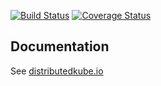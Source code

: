 [![Build Status](https://travis-ci.org/danielpickens/resource-manager.svg?branch=master)](https://travis-ci.org/danielpickens/resource-manager)
[![Coverage Status](https://coveralls.io/repos/github/danielpickens/resource-manager/badge.svg?branch=master)](https://coveralls.io/github/danielpickens/resource-manager?branch=master)


## Documentation

See [distributedkube.io](http://distributedkube.io/)

